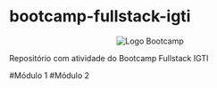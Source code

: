 # bootcamp-fullstack-igti
<p align="center">
  <img src="../../assets/bootcamp-logo.png" alt="Logo Bootcamp"/>
</p>

<p>Repositório com atividade do Bootcamp Fullstack IGTI</p>

#Módulo 1
#Módulo 2
